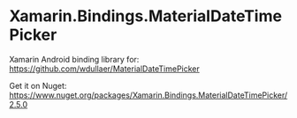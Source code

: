 # Xamarin.Bindings.MaterialDateTimePicker
Xamarin Android binding library for: https://github.com/wdullaer/MaterialDateTimePicker

Get it on Nuget:
https://www.nuget.org/packages/Xamarin.Bindings.MaterialDateTimePicker/2.5.0
